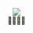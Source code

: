 <p align="center">   
  <img src="https://github-readme-stats.vercel.app/api?username=kylepython&count_private=true&hide_border=true&show_icons=true&theme=radical">   
  <br>
  <b>👀👀👀👀</b> 
</p>
